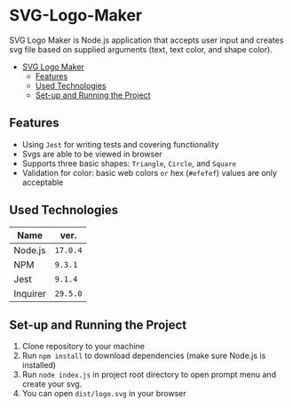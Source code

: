 # SVG-Logo-Maker

SVG Logo Maker is Node.js application that accepts user input and creates svg file based on supplied arguments (text, text color, and shape color).

<!-- TOC -->
* [SVG Logo Maker](#svg-logo-maker)
    * [Features](#features)
    * [Used Technologies](#used-technologies)
    * [Set-up and Running the Project](#set-up-and-running-the-project)
<!-- TOC -->

<!-- ## Preview
![](./examples/WalkthroughVideo.webm) -->

## Features

- Using `Jest` for writing tests and covering functionality
- Svgs are able to be viewed in browser
- Supports three basic shapes: `Triangle`, `Circle`, and `Square`
- Validation for color: basic web colors `or` hex (`#efefef`) values are only acceptable

## Used Technologies

| Name          | ver.        |
|---------------|-------------|
| Node.js       | `17.0.4`    |
| NPM           | `9.3.1`     |
| Jest          | `9.1.4`     |
| Inquirer      | `29.5.0`    |

## Set-up and Running the Project

1. Clone repository to your machine
2. Run `npm install` to download dependencies (make sure Node.js is installed)
3. Run `node index.js` in project root directory to open prompt menu and create your svg.
4. You can open `dist/logo.svg` in your browser 
